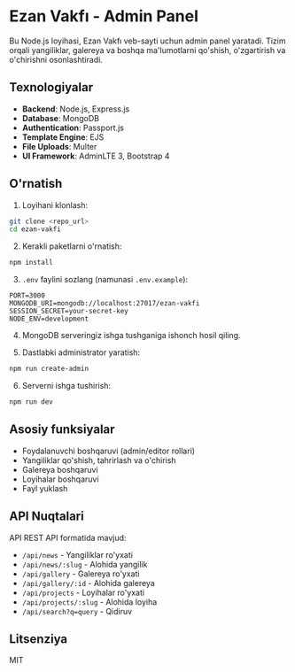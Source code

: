 # Ezan Vakfı - Admin Panel

Bu Node.js loyihasi, Ezan Vakfı veb-sayti uchun admin panel yaratadi. Tizim orqali yangiliklar, galereya va boshqa ma'lumotlarni qo'shish, o'zgartirish va o'chirishni osonlashtiradi.

## Texnologiyalar

- **Backend**: Node.js, Express.js
- **Database**: MongoDB
- **Authentication**: Passport.js
- **Template Engine**: EJS
- **File Uploads**: Multer
- **UI Framework**: AdminLTE 3, Bootstrap 4

## O'rnatish

1. Loyihani klonlash:
```bash
git clone <repo_url>
cd ezan-vakfi
```

2. Kerakli paketlarni o'rnatish:
```bash
npm install
```

3. `.env` faylini sozlang (namunasi `.env.example`):
```
PORT=3000
MONGODB_URI=mongodb://localhost:27017/ezan-vakfi
SESSION_SECRET=your-secret-key
NODE_ENV=development
```

4. MongoDB serveringiz ishga tushganiga ishonch hosil qiling.

5. Dastlabki administrator yaratish:
```bash
npm run create-admin
```

6. Serverni ishga tushirish:
```bash
npm run dev
```

## Asosiy funksiyalar

- Foydalanuvchi boshqaruvi (admin/editor rollari)
- Yangiliklar qo'shish, tahrirlash va o'chirish
- Galereya boshqaruvi
- Loyihalar boshqaruvi
- Fayl yuklash

## API Nuqtalari

API REST API formatida mavjud:

- `/api/news` - Yangiliklar ro'yxati
- `/api/news/:slug` - Alohida yangilik
- `/api/gallery` - Galereya ro'yxati
- `/api/gallery/:id` - Alohida galereya
- `/api/projects` - Loyihalar ro'yxati
- `/api/projects/:slug` - Alohida loyiha
- `/api/search?q=query` - Qidiruv

## Litsenziya

MIT 